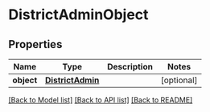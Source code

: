 # DistrictAdminObject

## Properties
Name | Type | Description | Notes
------------ | ------------- | ------------- | -------------
**object** | [**DistrictAdmin**](DistrictAdmin.md) |  | [optional] 

[[Back to Model list]](../README.md#documentation-for-models) [[Back to API list]](../README.md#documentation-for-api-endpoints) [[Back to README]](../README.md)


